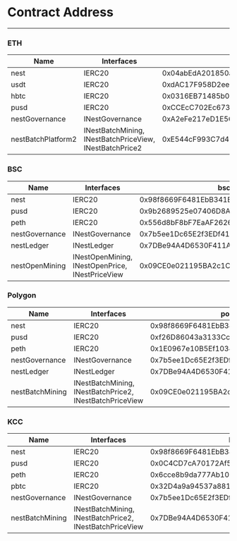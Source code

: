 # Contract Address

---

### ETH
| Name | Interfaces | mainnet |
| ---- | ---- | ---- |
| nest | IERC20 | 0x04abEdA201850aC0124161F037Efd70c74ddC74C |
| usdt | IERC20 | 0xdAC17F958D2ee523a2206206994597C13D831ec7 |
| hbtc | IERC20 | 0x0316EB71485b0Ab14103307bf65a021042c6d380 |
| pusd | IERC20 | 0xCCEcC702Ec67309Bc3DDAF6a42E9e5a6b8Da58f0 |
| nestGovernance | INestGovernance | 0xA2eFe217eD1E56C743aeEe1257914104Cf523cf5 |
| nestBatchPlatform2 | INestBatchMining, INestBatchPriceView, INestBatchPrice2 | 0xE544cF993C7d477C7ef8E91D28aCA250D135aa03 |

### BSC
| Name | Interfaces | bsc_main |
| ---- | ---- | ---- |
| nest | IERC20 | 0x98f8669F6481EbB341B522fCD3663f79A3d1A6A7 |
| pusd | IERC20 | 0x9b2689525e07406D8A6fB1C40a1b86D2cd34Cbb2 |
| peth | IERC20 | 0x556d8bF8bF7EaAF2626da679Aa684Bac347d30bB |
| nestGovernance | INestGovernance | 0x7b5ee1Dc65E2f3EDf41c798e7bd3C22283C3D4bb |
| nestLedger | INestLedger | 0x7DBe94A4D6530F411A1E7337c7eb84185c4396e6 |
| nestOpenMining | INestOpenMining, INestOpenPrice, INestPriceView | 0x09CE0e021195BA2c1CDE62A8B187abf810951540 |

### Polygon
| Name | Interfaces | polygon_main |
| ---- | ---- | ---- |
| nest | IERC20 | 0x98f8669F6481EbB341B522fCD3663f79A3d1A6A7 |
| pusd | IERC20 | 0xf26D86043a3133Cc042221Ea178cAED7Fe0eE362 |
| peth | IERC20 | 0x1E0967e10B5Ef10342d4D71da69c30332666C899 |
| nestGovernance | INestGovernance | 0x7b5ee1Dc65E2f3EDf41c798e7bd3C22283C3D4bb |
| nestLedger | INestLedger | 0x7DBe94A4D6530F411A1E7337c7eb84185c4396e6 |
| nestBatchMining | INestBatchMining, INestBatchPrice2, INestBatchPriceView | 0x09CE0e021195BA2c1CDE62A8B187abf810951540 |

### KCC
| Name | Interfaces | kcc_main |
| ---- | ---- | ---- |
| nest | IERC20 | 0x98f8669F6481EbB341B522fCD3663f79A3d1A6A7 |
| pusd | IERC20 | 0x0C4CD7cA70172Af5f4BfCb7b0ACBf6EdFEaFab31 |
| peth | IERC20 | 0x6cce8b9da777Ab10B11f4EA8510447431ED6ad1E |
| pbtc | IERC20 | 0x32D4a9a94537a88118e878c56b93009Af234A6ce |
| nestGovernance | INestGovernance | 0x7b5ee1Dc65E2f3EDf41c798e7bd3C22283C3D4bb |
| nestBatchMining | INestBatchMining, INestBatchPrice2, INestBatchPriceView | 0x7DBe94A4D6530F411A1E7337c7eb84185c4396e6 |